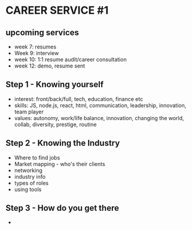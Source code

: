 # CAREER SERVICE #1

## upcoming services
  - week 7: resumes
  - Week 9: interview 
  - week 10: 1:1 resume audit/career consultation
  - week 12: demo, resume sent

## Step 1 - Knowing yourself 
  - interest: front/back/full, tech, education, finance etc
  - skills: JS, node.js, react, html, communication, leadership, innovation, team player
  - values: autonomy, work/life balance, innovation, changing the world, collab, diversity, prestige, routine 

## Step 2 - Knowing the Industry
  - Where to find jobs
  - Market mapping - who's their clients
  - networking
  - industry info
  - types of roles
  - using tools

## Step 3 - How do you get there
  - 